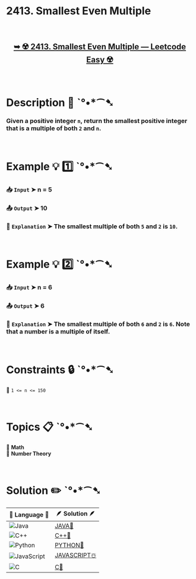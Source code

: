 # 2413. Smallest Even Multiple

</br>

<h2 align="center"> 

<a href="https://leetcode.com/problems/smallest-even-multiple/description/"><strong>➥ ☢️ 2413. Smallest Even Multiple — Leetcode Easy ☢️ </strong></a>
</h2>

</br>

# Description 📜 ˋ°•*⁀➷

### Given a positive integer `n`, return the smallest positive integer that is a multiple of both `2` and `n`.

</br>

# Example 💡 1️⃣ ˋ°•*⁀➷

  ### 📥 `Input`  ➤ n = 5

  ### 📤 `Output`  ➤ 10

  ### 🔦 `Explanation`  ➤ The smallest multiple of both `5` and `2` is `10`.

</br>

# Example 💡 2️⃣ ˋ°•*⁀➷

  ### 📥 `Input` ➤ n = 6

  ### 📤 `Output`  ➤ 6

  ### 🔦 `Explanation` ➤ The smallest multiple of both `6` and `2` is `6`. Note that a number is a multiple of itself.

</br>

# Constraints 🔒 ˋ°•*⁀➷

🔹 `1 <= n <= 150` </br>

</br>

# Topics 📋 ˋ°•*⁀➷

🔸 **Math**  </br>
🔸 **Number Theory**  </br>

</br>

# Solution ✏️ ˋ°•*⁀➷

| 📒 Language 📒  | 🪶 Solution 🪶 |
| ------------- | ------------- |
|  ![Java](https://img.shields.io/badge/java-%23ED8B00.svg?style=for-the-badge&logo=openjdk&logoColor=white)  | [JAVA🍁]() |
|  ![C++](https://img.shields.io/badge/c++-%2300599C.svg?style=for-the-badge&logo=c%2B%2B&logoColor=white)  | [C++🎲]()  |
|  ![Python](https://img.shields.io/badge/python-3670A0?style=for-the-badge&logo=python&logoColor=ffdd54)    | [PYTHON🍰]() |
| ![JavaScript](https://img.shields.io/badge/javascript-%23323330.svg?style=for-the-badge&logo=javascript&logoColor=%23F7DF1E)   | [JAVASCRIPT☃️]() |
|   ![C](https://img.shields.io/badge/c-%2300599C.svg?style=for-the-badge&logo=c&logoColor=white)   | [C💖]()  |
